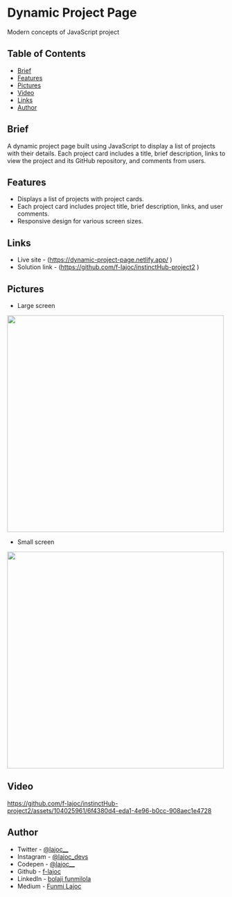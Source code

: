 # Dynamic Project Page
Modern concepts of JavaScript project 


## Table of Contents
- [Brief](#brief)
- [Features](#features)
- [Pictures](#pictures)
- [Video](#video)
- [Links](#links)
- [Author](#author)

## Brief
A dynamic project page built using JavaScript to display a list of projects with their details. Each project card includes a title, brief description, links to view the project and its GitHub repository, and comments from users.

## Features
- Displays a list of projects with project cards.
- Each project card includes project title, brief description, links, and user comments.
- Responsive design for various screen sizes.

## Links
- Live site - (https://dynamic-project-page.netlify.app/ )
- Solution link - (https://github.com/f-lajoc/instinctHub-project2 )

## Pictures
- Large screen

<img src="https://github.com/f-lajoc/instinctHub-project2/assets/104025961/f4ff294b-92bc-4f1e-942b-91ad03927a23" width="500px">

- Small screen

<img src="https://github.com/f-lajoc/instinctHub-project2/assets/104025961/57478ce5-0ae3-40a3-bf3d-26b1703b47fc" width="500px">


## Video


https://github.com/f-lajoc/instinctHub-project2/assets/104025961/6f4380d4-eda1-4e96-b0cc-908aec1e4728


## Author 
- Twitter - [@lajoc__](https://www.twitter.com/lajoc__)
- Instagram - [@lajoc_devs](https://www.instagram.com/lajoc_devs)
- Codepen - [@lajoc__](https://codepen.io/lajoc__/pen/bGvYWjR)
- Github - [f-lajoc ](https://github.com/f-lajoc)
- LinkedIn - [bolaji funmilola](https://www.linkedin.com/in/funmilola-b-b4044b13b)
- Medium - [Funmi Lajoc](https://medium.com/@lajoc_)
